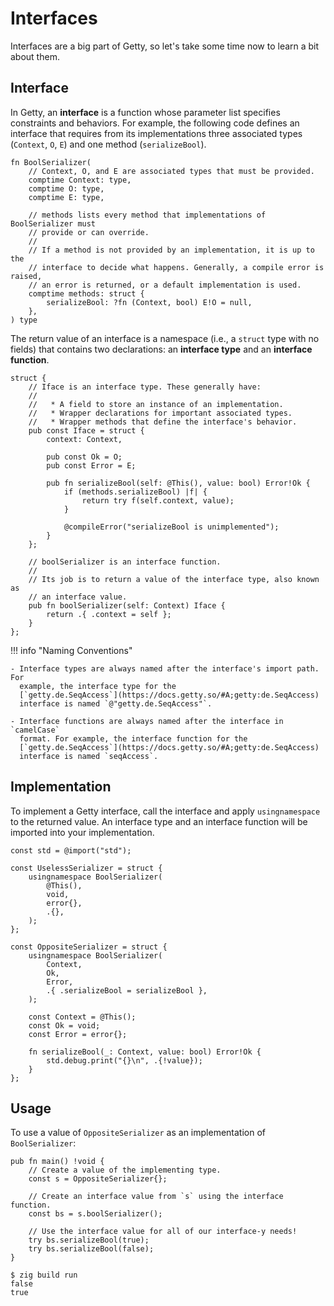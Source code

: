 # Interfaces

Interfaces are a big part of Getty, so let's take some time now to learn a bit about them.

## Interface

In Getty, an __interface__ is a function whose parameter list specifies
constraints and behaviors. For example, the following code defines an interface
that requires from its implementations three associated types (`Context`, `O`,
`E`) and one method (`serializeBool`).

```zig title="Zig code"
fn BoolSerializer(
    // Context, O, and E are associated types that must be provided.
    comptime Context: type,
    comptime O: type,
    comptime E: type,

    // methods lists every method that implementations of BoolSerializer must
    // provide or can override.
    //
    // If a method is not provided by an implementation, it is up to the
    // interface to decide what happens. Generally, a compile error is raised,
    // an error is returned, or a default implementation is used.
    comptime methods: struct {
        serializeBool: ?fn (Context, bool) E!O = null,
    },
) type

```

The return value of an interface is a namespace (i.e., a `struct` type with no
fields) that contains two declarations: an __interface type__ and an
__interface function__.

```zig title="Zig code"
struct {
    // Iface is an interface type. These generally have:
    //
    //   * A field to store an instance of an implementation.
    //   * Wrapper declarations for important associated types.
    //   * Wrapper methods that define the interface's behavior.
    pub const Iface = struct {
        context: Context,

        pub const Ok = O;
        pub const Error = E;

        pub fn serializeBool(self: @This(), value: bool) Error!Ok {
            if (methods.serializeBool) |f| {
                return try f(self.context, value);
            }

            @compileError("serializeBool is unimplemented");
        }
    };

    // boolSerializer is an interface function.
    //
    // Its job is to return a value of the interface type, also known as
    // an interface value.
    pub fn boolSerializer(self: Context) Iface {
        return .{ .context = self };
    }
};
```

!!! info "Naming Conventions"

    - Interface types are always named after the interface's import path. For
      example, the interface type for the
      [`getty.de.SeqAccess`](https://docs.getty.so/#A;getty:de.SeqAccess)
      interface is named `@"getty.de.SeqAccess"`.

    - Interface functions are always named after the interface in `camelCase`
      format. For example, the interface function for the
      [`getty.de.SeqAccess`](https://docs.getty.so/#A;getty:de.SeqAccess)
      interface is named `seqAccess`.

## Implementation

To implement a Getty interface, call the interface and apply `usingnamespace`
to the returned value. An interface type and an interface function will be imported into
your implementation.

```zig title="Zig code"
const std = @import("std");

const UselessSerializer = struct {
    usingnamespace BoolSerializer(
        @This(),
        void,
        error{},
        .{},
    );
};

const OppositeSerializer = struct {
    usingnamespace BoolSerializer(
        Context,
        Ok,
        Error,
        .{ .serializeBool = serializeBool },
    );

    const Context = @This();
    const Ok = void;
    const Error = error{};

    fn serializeBool(_: Context, value: bool) Error!Ok {
        std.debug.print("{}\n", .{!value});
    }
};
```

## Usage

To use a value of `OppositeSerializer` as an implementation of `BoolSerializer`:

```zig title="Zig code"
pub fn main() !void {
    // Create a value of the implementing type.
    const s = OppositeSerializer{};

    // Create an interface value from `s` using the interface function.
    const bs = s.boolSerializer();

    // Use the interface value for all of our interface-y needs!
    try bs.serializeBool(true);
    try bs.serializeBool(false);
}
```

```console title="Shell session"
$ zig build run
false
true
```
